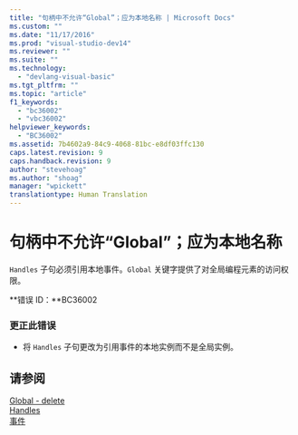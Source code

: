 ```yaml
---
title: "句柄中不允许“Global”；应为本地名称 | Microsoft Docs"
ms.custom: ""
ms.date: "11/17/2016"
ms.prod: "visual-studio-dev14"
ms.reviewer: ""
ms.suite: ""
ms.technology: 
  - "devlang-visual-basic"
ms.tgt_pltfrm: ""
ms.topic: "article"
f1_keywords: 
  - "bc36002"
  - "vbc36002"
helpviewer_keywords: 
  - "BC36002"
ms.assetid: 7b4602a9-84c9-4068-81bc-e8df03ffc130
caps.latest.revision: 9
caps.handback.revision: 9
author: "stevehoag"
ms.author: "shoag"
manager: "wpickett"
translationtype: Human Translation
---
```

# 句柄中不允许“Global”；应为本地名称
`Handles` 子句必须引用本地事件。`Global` 关键字提供了对全局编程元素的访问权限。  
  
 **错误 ID：**BC36002  
  
### 更正此错误  
  
-   将 `Handles` 子句更改为引用事件的本地实例而不是全局实例。  
  
## 请参阅  
 [Global \- delete](http://msdn.microsoft.com/zh-cn/18c8ba14-40f6-4978-8096-6a5852324635)   
 [Handles](../../visual-basic/language-reference/statements/handles-clause.md)   
 [事件](../../visual-basic/programming-guide/language-features/events/events.md)